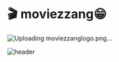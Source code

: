 # 	:clapper: moviezzang😁
![Uploading moviezzanglogo.png…]()

![header](https://capsule-render.vercel.app/api?type=venom&color=0:8871e5,100:b678c4&height=300&section=header&text=MOVIEZZANG&fontSize=90)

